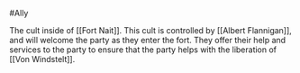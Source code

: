 #Ally 

The cult inside of [[Fort Nait]].
This cult is controlled by [[Albert Flannigan]], and will welcome the party as they enter the fort. They offer their help and services to the party to ensure that the party helps with the liberation of [[Von Windstelt]].
